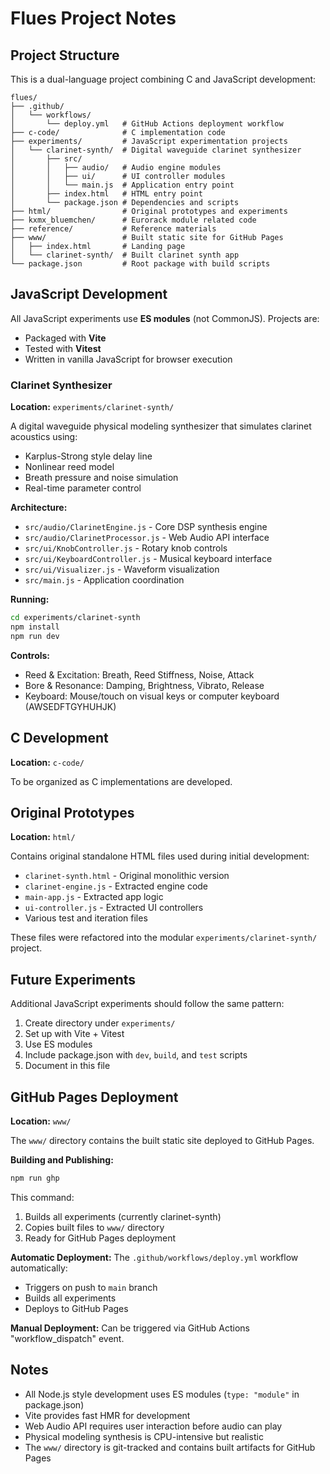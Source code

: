 # Flues Project Notes

## Project Structure

This is a dual-language project combining C and JavaScript development:

```
flues/
├── .github/
│   └── workflows/
│       └── deploy.yml   # GitHub Actions deployment workflow
├── c-code/              # C implementation code
├── experiments/         # JavaScript experimentation projects
│   └── clarinet-synth/  # Digital waveguide clarinet synthesizer
│       ├── src/
│       │   ├── audio/   # Audio engine modules
│       │   ├── ui/      # UI controller modules
│       │   └── main.js  # Application entry point
│       ├── index.html   # HTML entry point
│       └── package.json # Dependencies and scripts
├── html/                # Original prototypes and experiments
├── kxmx_bluemchen/      # Eurorack module related code
├── reference/           # Reference materials
├── www/                 # Built static site for GitHub Pages
│   ├── index.html       # Landing page
│   └── clarinet-synth/  # Built clarinet synth app
└── package.json         # Root package with build scripts

```

## JavaScript Development

All JavaScript experiments use **ES modules** (not CommonJS). Projects are:
- Packaged with **Vite**
- Tested with **Vitest**
- Written in vanilla JavaScript for browser execution

### Clarinet Synthesizer

**Location:** `experiments/clarinet-synth/`

A digital waveguide physical modeling synthesizer that simulates clarinet acoustics using:
- Karplus-Strong style delay line
- Nonlinear reed model
- Breath pressure and noise simulation
- Real-time parameter control

**Architecture:**
- `src/audio/ClarinetEngine.js` - Core DSP synthesis engine
- `src/audio/ClarinetProcessor.js` - Web Audio API interface
- `src/ui/KnobController.js` - Rotary knob controls
- `src/ui/KeyboardController.js` - Musical keyboard interface
- `src/ui/Visualizer.js` - Waveform visualization
- `src/main.js` - Application coordination

**Running:**
```bash
cd experiments/clarinet-synth
npm install
npm run dev
```

**Controls:**
- Reed & Excitation: Breath, Reed Stiffness, Noise, Attack
- Bore & Resonance: Damping, Brightness, Vibrato, Release
- Keyboard: Mouse/touch on visual keys or computer keyboard (AWSEDFTGYHUHJK)

## C Development

**Location:** `c-code/`

To be organized as C implementations are developed.

## Original Prototypes

**Location:** `html/`

Contains original standalone HTML files used during initial development:
- `clarinet-synth.html` - Original monolithic version
- `clarinet-engine.js` - Extracted engine code
- `main-app.js` - Extracted app logic
- `ui-controller.js` - Extracted UI controllers
- Various test and iteration files

These files were refactored into the modular `experiments/clarinet-synth/` project.

## Future Experiments

Additional JavaScript experiments should follow the same pattern:
1. Create directory under `experiments/`
2. Set up with Vite + Vitest
3. Use ES modules
4. Include package.json with `dev`, `build`, and `test` scripts
5. Document in this file

## GitHub Pages Deployment

**Location:** `www/`

The `www/` directory contains the built static site deployed to GitHub Pages.

**Building and Publishing:**
```bash
npm run ghp
```

This command:
1. Builds all experiments (currently clarinet-synth)
2. Copies built files to `www/` directory
3. Ready for GitHub Pages deployment

**Automatic Deployment:**
The `.github/workflows/deploy.yml` workflow automatically:
- Triggers on push to `main` branch
- Builds all experiments
- Deploys to GitHub Pages

**Manual Deployment:**
Can be triggered via GitHub Actions "workflow_dispatch" event.

## Notes

- All Node.js style development uses ES modules (`type: "module"` in package.json)
- Vite provides fast HMR for development
- Web Audio API requires user interaction before audio can play
- Physical modeling synthesis is CPU-intensive but realistic
- The `www/` directory is git-tracked and contains built artifacts for GitHub Pages
